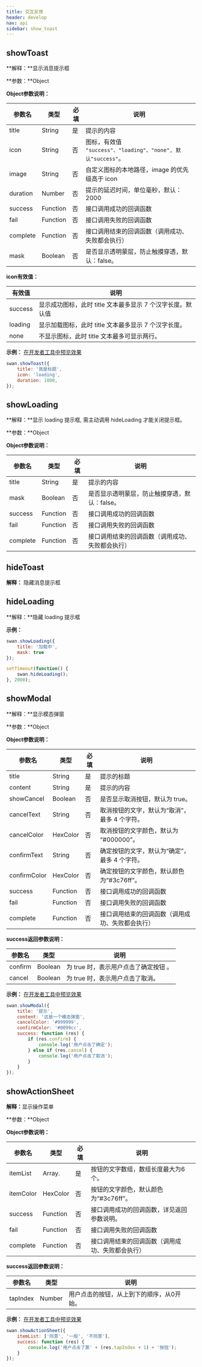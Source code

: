 ```yaml
---
title: 交互反馈
header: develop
nav: api
sidebar: show_toast
---
```


showToast
-----

**解释：**显示消息提示框

**参数：**Object

**Object参数说明：**

|参数名 |类型  |必填  |说明|
|---- | ---- | ---- |---- |
|title  | String | 是  | 提示的内容 |
|icon | String | 否  | 图标，有效值` "success"、"loading"、"none", 默认"success"`。 |
|image  |  String | 否 |  自定义图标的本地路径，image 的优先级高于 icon |
|duration  |  Number | 否 |  提示的延迟时间，单位毫秒，默认：2000 |
|success| Function |   否 |  接口调用成功的回调函数 |
|fail  |  Function |   否  | 接口调用失败的回调函数 |
|complete   | Function |   否|   接口调用结束的回调函数（调用成功、失败都会执行）|
|mask|Boolean|否|是否显示透明蒙层，防止触摸穿透，默认：false。|

**icon有效值：**

|有效值 |说明  |
|---- | ---- |
|success | 显示成功图标，此时 title 文本最多显示 7 个汉字长度。默认值 |
|loading |显示加载图标，此时 title 文本最多显示 7 个汉字长度。|
|none |不显示图标，此时 title 文本最多可显示两行。  |

**示例：**
<a href="swanide://fragment/4eae9e20dfda147fe6634d9d8fcc11231548067816375" title="在开发者工具中预览效果" target="_blank">在开发者工具中预览效果</a>
```js
swan.showToast({
    title: '我是标题',
    icon: 'loading',
    duration: 1000,
});
```

showLoading
-----

**解释：**显示 loading 提示框, 需主动调用 hideLoading 才能关闭提示框。

**参数：**Object

**Object参数说明：**

|参数名 |类型  |必填  |说明|
|---- | ---- | ---- |---- |
|title  | String | 是  | 提示的内容|
|mask | Boolean| 否 |  是否显示透明蒙层，防止触摸穿透，默认：false。|
|success |Function  |  否 |  接口调用成功的回调函数|
|fail  |  Function   | 否 |  接口调用失败的回调函数|
|complete  |  Function |   否 |  接口调用结束的回调函数（调用成功、失败都会执行）|

hideToast
-----

**解释：** 隐藏消息提示框

hideLoading
---
**解释：**隐藏 loading 提示框

**示例：**
```js
swan.showLoading({
    title: '加载中',
    mask: true
});

setTimeout(function() {
    swan.hideLoading();
}, 2000);
```

showModal
---
**解释：**显示模态弹窗

**参数：**Object

**Object参数说明：**

|参数名 |类型  |必填  |说明|
|---- | ---- | ---- |---- |
|title  | String|  是 |  提示的标题|
|content |String | 是 |  提示的内容|
|showCancel | Boolean|否  | 是否显示取消按钮，默认为 true。|
|cancelText  |String | 否  | 取消按钮的文字，默认为“取消”，最多 4 个字符。|
|cancelColor |HexColor|    否  | 取消按钮的文字颜色，默认为 “#000000”。|
|confirmText |String | 否 |  确定按钮的文字，默认为“确定”，最多 4 个字符。|
|confirmColor |   HexColor  |  否 |  确定按钮的文字颜色，默认颜色为“#3c76ff”。|
|success| Function|    否  | 接口调用成功的回调函数|
|fail   | Function  |  否  | 接口调用失败的回调函数|
|complete   | Function  |  否  | 接口调用结束的回调函数（调用成功、失败都会执行）|

**success返回参数说明：**

|参数名 |类型  |说明|
|---- | ---- | ---- |
|confirm |Boolean |为 true 时，表示用户点击了确定按钮 。 |
|cancel | Boolean |为 true 时，表示用户点击了取消。|

**示例：**
<a href="swanide://fragment/553a0685c5979cfe831b1178661476001540395468" title="在开发者工具中预览效果" target="_blank">在开发者工具中预览效果
        </a>
```js
swan.showModal({
    title: '提示',
    content: '这是一个模态弹窗',
    cancelColor: '#999999',
    confirmColor: '#0099cc',
    success: function (res) {
        if (res.confirm) {
            console.log('用户点击了确定');
        } else if (res.cancel) {
            console.log('用户点击了取消');
        }
    }
});
```

showActionSheet
----
**解释：**​显示操作菜单

**参数：**Object

​**Object参数说明：**

|参数名 |类型  |必填  |说明|
|---- | ---- | ---- |---- |
|itemList |   Array.<string>  |  是 |  按钮的文字数组，数组长度最大为6个。|
|itemColor |  HexColor|    否   |按钮的文字颜色，默认颜色为“#3c76ff”。|
|success| Function  |  否  | 接口调用成功的回调函数，详见返回参数说明。|
|fail  |  Function |   否  | 接口调用失败的回调函数|
|complete   | Function |   否 |  接口调用结束的回调函数（调用成功、失败都会执行）|

**success返回参数说明：**

|参数名 |类型  |说明|
|---- | ---- | ---- |
|tapIndex |   Number | 用户点击的按钮，从上到下的顺序，从0开始。|


**示例：**
<a href="swanide://fragment/cb742037e729ede5fd6efe8967dfd55f1540397056" title="在开发者工具中预览效果" target="_blank">在开发者工具中预览效果</a>


```js
swan.showActionSheet({
    itemList: ['同意', '一般', '不同意'],
    success: function (res) {
        console.log('用户点击了第' + (res.tapIndex + 1) + '按钮');
    }
});
```

